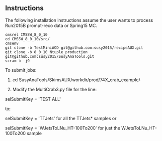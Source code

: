 ## Instructions

The following installation instructions assume the user wants to process Run2015B prompt-reco data or Spring15 MC.

```
cmsrel CMSSW_8_0_10
cd CMSSW_8_0_10/src/
cmsenv
git clone -b TestMiniAOD git@github.com:susy2015/recipeAUX.git
git clone -b 8_0_10_Ntuple_production git@github.com:susy2015/SusyAnaTools.git
scram b -j9
```

To submit jobs:

1. cd SusyAnaTools/SkimsAUX/workdir/prod/74X_crab_example/

2. Modify the MultiCrab3.py file for the line:

selSubmitKey = 'TEST ALL'

to:

selSubmitKey = 'TTJets' for all the TTJets* samples or

selSubmitKey = 'WJetsToLNu_HT-100To200' for just the WJetsToLNu_HT-100To200 sample
